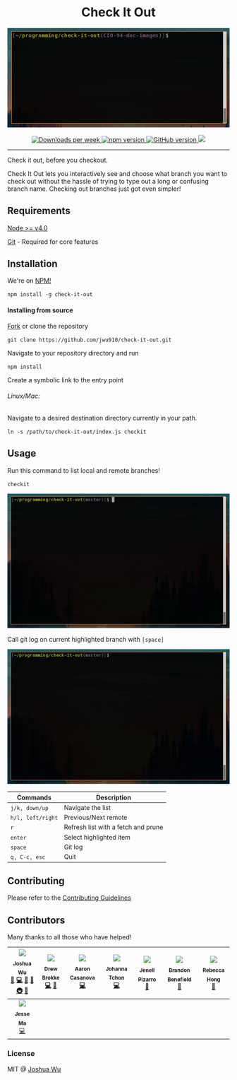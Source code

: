 <p align="center">
	<h1 align="center">Check It Out</h1>
</p>
<p align="center">
	<img src="https://github.com/jwu910/check-it-out/raw/master/docs/assets/images/checkit-intro.gif">
</p>

<p align="center">
	<a href="https://www.npmjs.org/package/check-it-out">
		<img alt="Downloads per week" height="18" src="https://img.shields.io/npm/dw/localeval.svg">
	</a>
	<a href="https://badge.fury.io/js/check-it-out">
		<img alt="npm version" height="18" src="https://badge.fury.io/js/check-it-out.svg">
	</a>
	<a href="https://badge.fury.io/gh/jwu910%2Fcheck-it-out">
		<img alt="GitHub version" height="18" src="https://badge.fury.io/gh/jwu910%2Fcheck-it-out.svg">
	</a>
	<a href="https://twitter.com/intent/tweet?text=Check%20out%20this%20project%20on%20Github%20https://github.com/jwu910/check-it-out">
		<img src="https://img.shields.io/twitter/url/http/shields.io.svg?style=social">
	</a>
</p>

<hr/>

Check it out, before you checkout.

Check It Out lets you interactively see and choose what branch you want to check out without the hassle of trying to type out a long or confusing branch name. Checking out branches just got even simpler!

## Requirements
[Node >= v4.0](https://nodejs.org/en/blog/release/v4.0.0/)

[Git](https://git-scm.com/book/en/v2/Getting-Started-Installing-Git) - Required for core features

## Installation
We're on [NPM!](https://www.npmjs.org/package/check-it-out)
```
npm install -g check-it-out
```

#### Installing from source
[Fork](https://github.com/jwu910/check-it-out#fork-destination-box) or clone the repository
```
git clone https://github.com/jwu910/check-it-out.git
```

Navigate to your repository directory and run
```
npm install
```

Create a symbolic link to the entry point

###### Linux/Mac:
Navigate to a desired destination directory currently in your path.
```
ln -s /path/to/check-it-out/index.js checkit
```

## Usage
Run this command to list local and remote branches!
```
checkit
```

![Check It Out Usage](docs/assets/images/checkit-usage.gif)

Call git log on current highlighted branch with `[space]`

![Quick Git Log!](docs/assets/images/checkit-log.gif)


| Commands | Description |
| -------- | ------------ |
|`j/k, down/up`| Navigate the list |
|`h/l, left/right`| Previous/Next remote |
|`r`| Refresh list with a fetch and prune |
|`enter`| Select highlighted item |
|`space`| Git log |
|`q, C-c, esc`| Quit |

## Contributing
Please refer to the [Contributing Guidelines](./CONTRIBUTING.md)

## Contributors
Many thanks to all those who have helped!

<!-- ALL-CONTRIBUTORS-LIST:START - Do not remove or modify this section -->
<!-- prettier-ignore -->
| [<img src="https://avatars2.githubusercontent.com/u/12107969?v=4" width="80px;"/><br /><sub><b>Joshua Wu</b></sub>](http://www.linkedin.com/in/wujoshua)<br />[🐛](https://github.com/jwu910/check-it-out/issues?q=author%3Ajwu910 "Bug reports") [💻](https://github.com/jwu910/check-it-out/commits?author=jwu910 "Code") [📖](https://github.com/jwu910/check-it-out/commits?author=jwu910 "Documentation") [🤔](#ideas-jwu910 "Ideas, Planning, & Feedback") [🚇](#infra-jwu910 "Infrastructure (Hosting, Build-Tools, etc)") [👀](#review-jwu910 "Reviewed Pull Requests") | [<img src="https://avatars1.githubusercontent.com/u/6403097?v=4" width="80px;"/><br /><sub><b>Drew Brokke</b></sub>](https://github.com/drewbrokke)<br />[💻](https://github.com/jwu910/check-it-out/commits?author=drewbrokke "Code") [🤔](#ideas-drewbrokke "Ideas, Planning, & Feedback") | [<img src="https://avatars1.githubusercontent.com/u/32409546?v=4" width="80px;"/><br /><sub><b>Aaron Casanova</b></sub>](https://github.com/casyjs)<br />[💻](https://github.com/jwu910/check-it-out/commits?author=casyjs "Code") | [<img src="https://avatars3.githubusercontent.com/u/35710155?v=4" width="80px;"/><br /><sub><b>Johanna Tchon</b></sub>](https://github.com/jotchon)<br />[💻](https://github.com/jwu910/check-it-out/commits?author=jotchon "Code") | [<img src="https://avatars1.githubusercontent.com/u/18720522?v=4" width="80px;"/><br /><sub><b>Jenell Pizarro</b></sub>](https://www.jenellpizarro.com/)<br />[📖](https://github.com/jwu910/check-it-out/commits?author=nellarro "Documentation") | [<img src="https://avatars0.githubusercontent.com/u/29239201?v=4" width="80px;"/><br /><sub><b>Brandon Benefield</b></sub>](https://www.bbenefield.com)<br />[📖](https://github.com/jwu910/check-it-out/commits?author=bbenefield89 "Documentation") | [<img src="https://avatars2.githubusercontent.com/u/34019925?v=4" width="80px;"/><br /><sub><b>Rebecca Hong</b></sub>](http://www.linkedin.com/in/rehong)<br />[🎨](#design-rebeccahongsf "Design") |
| :---: | :---: | :---: | :---: | :---: | :---: | :---: |
| [<img src="https://avatars3.githubusercontent.com/u/25625490?v=4" width="80px;"/><br /><sub><b>Jesse Ma</b></sub>](https://github.com/jma26)<br />[💻](https://github.com/jwu910/check-it-out/commits?author=jma26 "Code") |
<!-- ALL-CONTRIBUTORS-LIST:END -->

### License
MIT @ [Joshua Wu](https://www.npmjs.com/~jwu910)
